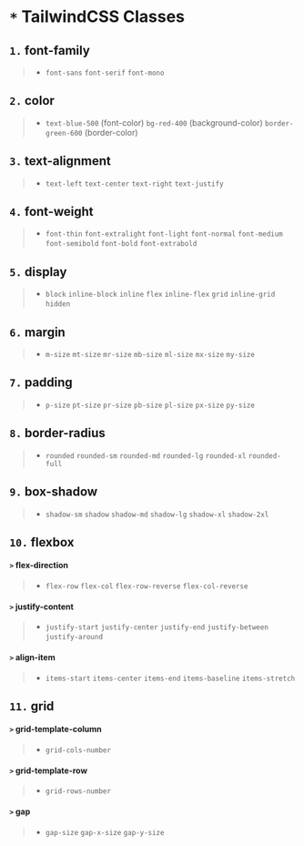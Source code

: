 # **`*`** **TailwindCSS Classes**

## **`1.`** **font-family**
<!-- Classes -->
> * `font-sans`
`font-serif`
`font-mono`

## **`2.`** **color**
<!-- Classes -->
> * `text-blue-500` (font-color)
`bg-red-400` (background-color)
`border-green-600` (border-color)

## **`3.`** **text-alignment**
<!-- Classes -->
> * `text-left`
`text-center`
`text-right`
`text-justify`

## **`4.`** **font-weight**
<!-- Classes -->
> * `font-thin`
`font-extralight`
`font-light`
`font-normal`
`font-medium`
`font-semibold`
`font-bold`
`font-extrabold`

## **`5.`** **display**
<!-- Classes -->
> * `block`
`inline-block`
`inline`
`flex`
`inline-flex`
`grid`
`inline-grid`
`hidden`

## **`6.`** **margin**
<!-- Classes -->
> * `m-size`
`mt-size`
`mr-size`
`mb-size`
`ml-size`
`mx-size`
`my-size`

## **`7.`** **padding**
<!-- Classes -->
> * `p-size`
`pt-size`
`pr-size`
`pb-size`
`pl-size`
`px-size`
`py-size`

## **`8.`** **border-radius**
<!-- Classes -->
> * `rounded`
`rounded-sm`
`rounded-md`
`rounded-lg`
`rounded-xl`
`rounded-full`

## **`9.`** **box-shadow**
<!-- Classes -->
> * `shadow-sm`
`shadow`
`shadow-md`
`shadow-lg`
`shadow-xl`
`shadow-2xl`

## **`10.`** **flexbox**
#### **`>`** flex-direction
<!-- Classes -->
> * `flex-row`
`flex-col`
`flex-row-reverse`
`flex-col-reverse`

#### **`>`** justify-content
<!-- Classes -->
> * `justify-start`
`justify-center`
`justify-end`
`justify-between`
`justify-around`

#### **`>`** align-item
<!-- Classes -->
> * `items-start`
`items-center`
`items-end`
`items-baseline`
`items-stretch`

## **`11.`** **grid**
#### **`>`** grid-template-column 
<!-- Class -->
> * `grid-cols-number`

#### **`>`** grid-template-row
<!-- Class -->
> * `grid-rows-number`

#### **`>`** gap
<!-- Classes -->
> * `gap-size`
`gap-x-size`
`gap-y-size`